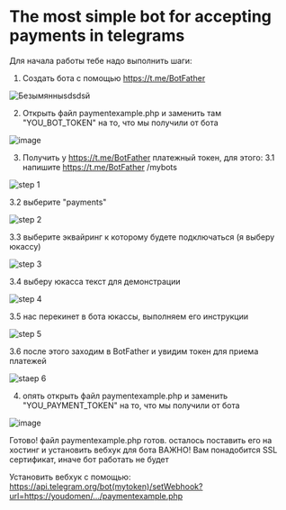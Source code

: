# The most simple bot for accepting payments in telegrams
Для начала работы тебе надо выполнить шаги:
1. Создать бота с помощью https://t.me/BotFather

![Безымянныsdsdsй](https://user-images.githubusercontent.com/94001931/179210989-714cfb25-2234-471c-b914-0c637d87a28a.png)

2. Открыть файл paymentexample.php и заменить там "YOU_BOT_TOKEN" на то, что мы получили от бота

![image](https://user-images.githubusercontent.com/94001931/179211371-c3f1a1fb-93cd-4938-ad62-9d92037422c3.png)

3. Получить у https://t.me/BotFather платежный токен, для этого:
3.1 напишите https://t.me/BotFather /mybots

![step 1](https://user-images.githubusercontent.com/94001931/179213208-15887db2-d656-41f8-bc3f-a4951f8e87b4.png)

3.2 выберите "payments"

![step 2](https://user-images.githubusercontent.com/94001931/179213293-dedad990-d2ae-41c9-b5f6-c8e00823b9ce.png)

3.3 выберите эквайринг к которому будете подключаться (я выберу юкассу)

![step 3](https://user-images.githubusercontent.com/94001931/179213366-9b3405c5-e40b-423a-b23f-4818db68069b.png)

3.4 выберу юкасса текст для демонстрации

![step 4](https://user-images.githubusercontent.com/94001931/179213501-cf859f40-a15b-4924-8dc4-7b69953421ec.png)

3.5 нас перекинет в бота юкассы, выполняем его инструкции

![step 5](https://user-images.githubusercontent.com/94001931/179213563-a991482b-d283-486d-b9c8-98adaa76ac57.png)

3.6 после этого заходим в BotFather и увидим токен для приема платежей

![staep 6](https://user-images.githubusercontent.com/94001931/179213660-d61e0872-a163-4c66-9944-086680adcdd3.png)

4. опять открыть файл paymentexample.php и заменить "YOU_PAYMENT_TOKEN" на то, что мы получили от бота

![image](https://user-images.githubusercontent.com/94001931/179213769-36a17fa1-46de-472f-ad40-cb5c140e8158.png)

Готово! файл paymentexample.php готов. осталось поставить его на хостинг и установить вебхук для бота
ВАЖНО! Вам понадобится SSL сертификат, иначе бот работать не будет

Установить вебхук с помощью: https://api.telegram.org/bot(mytoken)/setWebhook?url=https://youdomen/.../paymentexample.php
